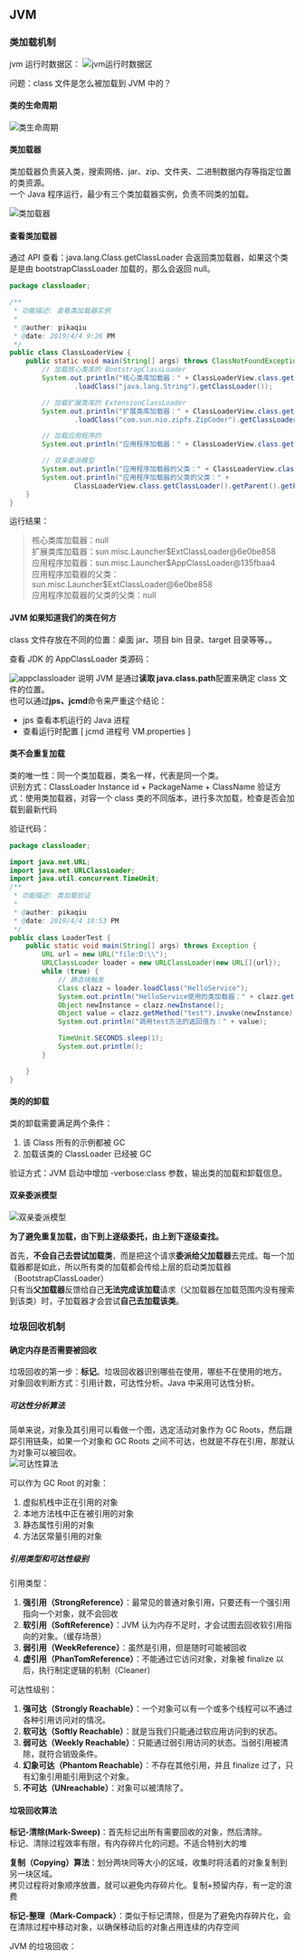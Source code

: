 ## JVM

### 类加载机制

jvm 运行时数据区：
![jvm运行时数据区](../concurrence/res/方法区.png)

问题：class 文件是怎么被加载到 JVM 中的？

#### 类的生命周期

![类生命周期](res/类生命周期.png)

#### 类加载器

类加载器负责装入类，搜索网络、jar、zip、文件夹、二进制数据内存等指定位置的类资源。  
一个 Java 程序运行，最少有三个类加载器实例，负责不同类的加载。

![类加载器](res/类加载器.png)

#### 查看类加载器

通过 API 查看：java.lang.Class.getClassLoader 会返回类加载器，如果这个类是是由 bootstrapClassLoader 加载的，那么会返回 null。

```java
package classloader;

/**
 * 功能描述: 查看类加载器实例
 *
 * @auther: pikaqiu
 * @date: 2019/4/4 9:26 PM
 */
public class ClassLoaderView {
    public static void main(String[] args) throws ClassNotFoundException {
        // 加载核心类库的 BootstrapClassLoader
        System.out.println("核心类库加载器：" + ClassLoaderView.class.getClassLoader()
                .loadClass("java.lang.String").getClassLoader());

        // 加载扩展类库的 ExtensionClassLoader
        System.out.println("扩展类库加载器：" + ClassLoaderView.class.getClassLoader()
                .loadClass("com.sun.nio.zipfs.ZipCoder").getClassLoader());

        // 加载应用程序的
        System.out.println("应用程序加载器：" + ClassLoaderView.class.getClassLoader());

        // 双亲委派模型
        System.out.println("应用程序加载器的父类：" + ClassLoaderView.class.getClassLoader().getParent());
        System.out.println("应用程序加载器的父类的父类：" +
                ClassLoaderView.class.getClassLoader().getParent().getParent());
    }
}
```

运行结果：

> 核心类库加载器：null  
> 扩展类库加载器：sun.misc.Launcher\$ExtClassLoader@6e0be858  
> 应用程序加载器：sun.misc.Launcher\$AppClassLoader@135fbaa4  
> 应用程序加载器的父类：sun.misc.Launcher\$ExtClassLoader@6e0be858  
> 应用程序加载器的父类的父类：null

#### JVM 如果知道我们的类在何方

class 文件存放在不同的位置：桌面 jar、项目 bin 目录、target 目录等等。。

查看 JDK 的 AppClassLoader 类源码：

![appclassloader](res/appclassloader.png)
说明 JVM 是通过**读取 java.class.path**配置来确定 class 文件的位置。  
也可以通过**jps、jcmd**命令来严重这个结论：

-   jps 查看本机运行的 Java 进程
-   查看运行时配置 [ jcmd 进程号 VM.properties ]

#### 类不会重复加载

类的唯一性：同一个类加载器，类名一样，代表是同一个类。  
识别方式：ClassLoader Instance id + PackageName + ClassName
验证方式：使用类加载器，对容一个 class 类的不同版本，进行多次加载，检查是否会加载到最新代码

验证代码：

```java
package classloader;

import java.net.URL;
import java.net.URLClassLoader;
import java.util.concurrent.TimeUnit;
/**
 * 功能描述: 类加载验证
 *
 * @auther: pikaqiu
 * @date: 2019/4/4 10:53 PM
 */
public class LoaderTest {
    public static void main(String[] args) throws Exception {
        URL url = new URL("file:D:\\");
        URLClassLoader loader = new URLClassLoader(new URL[]{url});
        while (true) {
            // 静态块触发
            Class clazz = loader.loadClass("HelloService");
            System.out.println("HelloService使用的类加载器：" + clazz.getClassLoader());
            Object newInstance = clazz.newInstance();
            Object value = clazz.getMethod("test").invoke(newInstance);
            System.out.println("调用test方法的返回值为：" + value);

            TimeUnit.SECONDS.sleep(1);
            System.out.println();
        }

    }
}
```

#### 类的的卸载

类的卸载需要满足两个条件：

1. 该 Class 所有的示例都被 GC
2. 加载该类的 ClassLoader 已经被 GC

验证方式：JVM 启动中增加 -verbose:class 参数，输出类的加载和卸载信息。

#### 双亲委派模型

![双亲委派模型](res/双亲委派模型.png)

**为了避免重复加载，由下到上逐级委托，由上到下逐级查找。**

首先，**不会自己去尝试加载类**，而是把这个请求**委派给父加载器**去完成。每一个加载器都是如此，所以所有类的加载都会传给上层的启动类加载器（BootstrapClassLoader）  
只有当**父加载器**反馈给自己**无法完成该加载**请求（父加载器在加载范围内没有搜索到该类）时，子加载器才会尝试**自己去加载该类**。

### 垃圾回收机制

#### 确定内存是否需要被回收

垃圾回收的第一步：**标记**。垃圾回收器识别哪些在使用，哪些不在使用的地方。
对象回收判断方式：引用计数，可达性分析。Java 中采用可达性分析。

##### 可达性分析算法

简单来说，对象及其引用可以看做一个图，选定活动对象作为 GC Roots，然后跟踪引用链条，如果一个对象和 GC Roots 之间不可达，也就是不存在引用，那就认为对象可以被回收。  
![可达性算法](res/可达性算法.png)

可以作为 GC Root 的对象：

1. 虚拟机栈中正在引用的对象
2. 本地方法栈中正在被引用的对象
3. 静态属性引用的对象
4. 方法区常量引用的对象

##### 引用类型和可达性级别

引用类型：

1. **强引用（StrongReference）**：最常见的普通对象引用，只要还有一个强引用指向一个对象，就不会回收
2. **软引用（SoftReference）**：JVM 认为内存不足时，才会试图去回收软引用指向的对象。（缓存场景）
3. **弱引用（WeekReference）**：虽然是引用，但是随时可能被回收
4. **虚引用（PhanTomReference）**：不能通过它访问对象，对象被 finalize 以后，执行制定逻辑的机制（Cleaner）

可达性级别：

1. **强可达（Strongly Reachable）**：一个对象可以有一个或多个线程可以不通过各种引用访问对的情况。
2. **软可达（Softly Reachable）**：就是当我们只能通过软应用访问到的状态。
3. **弱可达（Weekly Reachable）**：只能通过弱引用访问的状态。当弱引用被清除，就符合销毁条件。
4. **幻象可达（Phantom Reachable）**：不存在其他引用，并且 finalize 过了，只有幻象引用能引用到这个对象。
5. **不可达（UNreachable）**：对象可以被清除了。

#### 垃圾回收算法

**标记-清除(Mark-Sweep)**：首先标记出所有需要回收的对象，然后清除。  
标记、清除过程效率有限，有内存碎片化的问题。不适合特别大的堆

**复制（Copying）算法**：划分两块同等大小的区域，收集时将活着的对象复制到另一块区域。  
拷贝过程将对象顺序放置，就可以避免内存碎片化。复制+预留内存，有一定的浪费

**标记-整理（Mark-Compack）**：类似于标记清除，但是为了避免内存碎片化，会在清除过程中移动对象，以确保移动后的对象占用连续的内存空间

JVM 的垃圾回收：
